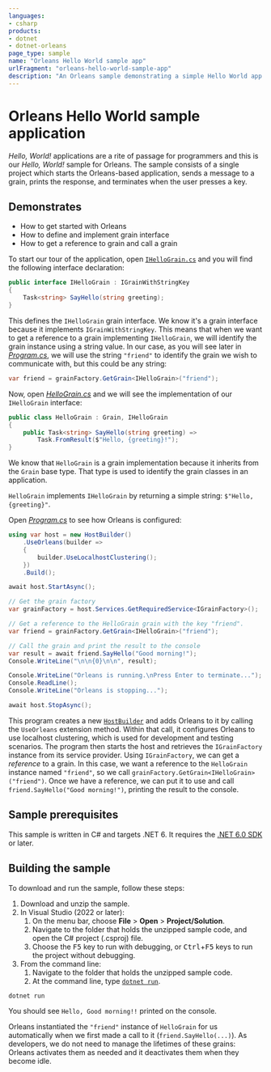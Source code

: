 ```yaml
---
languages:
- csharp
products:
- dotnet
- dotnet-orleans
page_type: sample
name: "Orleans Hello World sample app"
urlFragment: "orleans-hello-world-sample-app"
description: "An Orleans sample demonstrating a simple Hello World app."
---
```


# Orleans Hello World sample application

*Hello, World!* applications are a rite of passage for programmers and this is our *Hello, World!* sample for Orleans.
The sample consists of a single project which starts the Orleans-based application, sends a message to a grain, prints the response, and terminates when the user presses a key.

## Demonstrates

* How to get started with Orleans
* How to define and implement grain interface
* How to get a reference to grain and call a grain

To start our tour of the application, open [`IHelloGrain.cs`](./IHelloGrain.cs) and you will find the following interface declaration:

```csharp
public interface IHelloGrain : IGrainWithStringKey
{
    Task<string> SayHello(string greeting);
}
```

This defines the `IHelloGrain` grain interface. We know it's a grain interface because it implements `IGrainWithStringKey`. This means that when we want to get a reference to a grain implementing `IHelloGrain`, we will identify the grain instance using a string value. In our case, as you will see later in [*Program.cs*](./Program.cs), we will use the string `"friend"` to identify the grain we wish to communicate with, but this could be any string:

```csharp
var friend = grainFactory.GetGrain<IHelloGrain>("friend");
```

Now, open [*HelloGrain.cs*](./HelloGrain.cs) and we will see the implementation of our `IHelloGrain` interface:

```csharp
public class HelloGrain : Grain, IHelloGrain
{
    public Task<string> SayHello(string greeting) =>
        Task.FromResult($"Hello, {greeting}!");
}
```

We know that `HelloGrain` is a grain implementation because it inherits from the `Grain` base type.
That type is used to identify the grain classes in an application.

`HelloGrain` implements `IHelloGrain` by returning a simple string: `$"Hello, {greeting}"`.

Open [*Program.cs*](./Program.cs) to see how Orleans is configured:

```csharp
using var host = new HostBuilder()
    .UseOrleans(builder =>
    {
        builder.UseLocalhostClustering();
    })
    .Build();

await host.StartAsync();

// Get the grain factory
var grainFactory = host.Services.GetRequiredService<IGrainFactory>();

// Get a reference to the HelloGrain grain with the key "friend".
var friend = grainFactory.GetGrain<IHelloGrain>("friend");

// Call the grain and print the result to the console
var result = await friend.SayHello("Good morning!");
Console.WriteLine("\n\n{0}\n\n", result);

Console.WriteLine("Orleans is running.\nPress Enter to terminate...");
Console.ReadLine();
Console.WriteLine("Orleans is stopping...");

await host.StopAsync();
```

This program creates a new [`HostBuilder`](https://docs.microsoft.com/dotnet/core/extensions/generic-host) and adds Orleans to it by calling the `UseOrleans` extension method.
Within that call, it configures Orleans to use localhost clustering, which is used for development and testing scenarios.
The program then starts the host and retrieves the `IGrainFactory` instance from its service provider.
Using `IGrainFactory`, we can get a *reference* to a grain.
In this case, we want a reference to the `HelloGrain` instance named `"friend"`, so we call `grainFactory.GetGrain<IHelloGrain>("friend")`.
Once we have a reference, we can put it to use and call `friend.SayHello("Good morning!")`, printing the result to the console.

## Sample prerequisites

This sample is written in C# and targets .NET 6. It requires the [.NET 6.0 SDK](https://dotnet.microsoft.com/download/dotnet/6.0) or later.

## Building the sample

To download and run the sample, follow these steps:

1. Download and unzip the sample.
2. In Visual Studio (2022 or later):
    1. On the menu bar, choose **File** > **Open** > **Project/Solution**.
    2. Navigate to the folder that holds the unzipped sample code, and open the C# project (.csproj) file.
    3. Choose the <kbd>F5</kbd> key to run with debugging, or <kbd>Ctrl</kbd>+<kbd>F5</kbd> keys to run the project without debugging.
3. From the command line:
   1. Navigate to the folder that holds the unzipped sample code.
   2. At the command line, type [`dotnet run`](https://docs.microsoft.com/dotnet/core/tools/dotnet-run).

```dotnetcli
dotnet run
```

You should see `Hello, Good morning!!` printed on the console.

Orleans instantiated the `"friend"` instance of `HelloGrain` for us automatically when we first made a call to it (`friend.SayHello(...)`).
As developers, we do not need to manage the lifetimes of these grains: Orleans activates them as needed and it deactivates them when they become idle.
